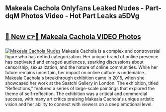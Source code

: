 ## Makeala Cachola Onlyf𝚊ns Le𝚊ked N𝚞des - Part-dqM Photos Video - Hot Part Le𝚊ks a5DVg

# <h2><a href="http://ab90565.deff.icu/?id=Makeala+Cachola">🔗 New 👉🔴 Makeala Cachola VIDEO Photos</a></h2>

[![Makeala Cachola N𝚞des](https://i.imgur.com/rIISA9y.gif)](http://ab90565.deff.icu/?id=Makeala+Cachola)
Makeala Cachola is a complex and controversial figure who has defied categorization. Her unique brand of online presence has captivated and enraged audiences, sparking discussions about censorship, sexualization, and the nature of online communities. While her future remains uncertain, her impact on online culture is undeniable. Makeala Cachola's breakthrough exhibition came in 2015, when she showcased her work at the Saatchi Gallery in London. The exhibition, titled "Reflections," featured a series of large-scale paintings that explored the theme of self-reflection. The exhibition was a critical and commercial success, with many art critics praising Makeala Cachola's unique artistic vision and her ability to connect with viewers on a deep emotional level.
